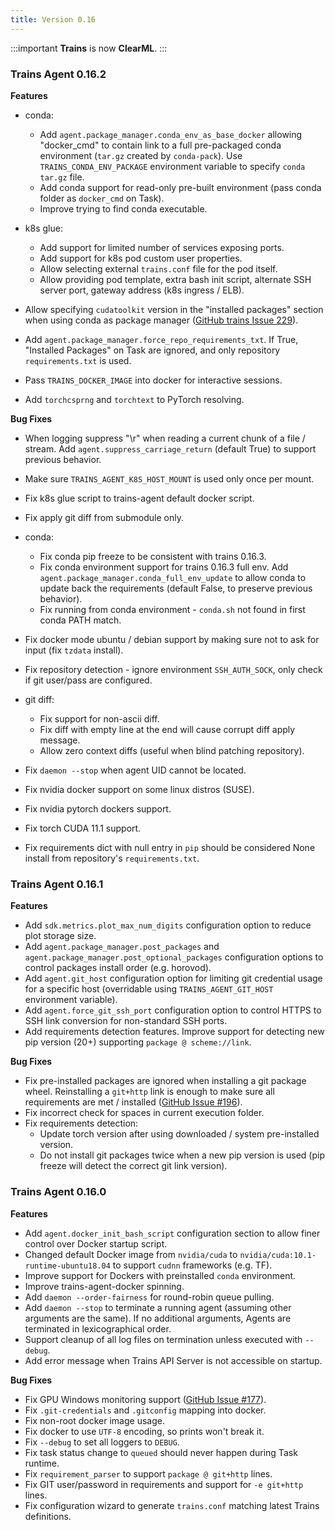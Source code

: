 ```yaml
---
title: Version 0.16
---
```

:::important
**Trains** is now **ClearML**.
:::


### Trains Agent 0.16.2

**Features**

- conda:

    - Add `agent.package_manager.conda_env_as_base_docker` allowing "docker_cmd" to contain link to a full pre-packaged conda environment (`tar.gz` created by `conda-pack`). Use `TRAINS_CONDA_ENV_PACKAGE` environment variable to specify `conda tar.gz` file.
    - Add conda support for read-only pre-built environment (pass conda folder as `docker_cmd` on Task).
    - Improve trying to find conda executable.

- k8s glue:

    - Add support for limited number of services exposing ports.
    - Add support for k8s pod custom user properties.
    - Allow selecting external `trains.conf` file for the pod itself.
    - Allow providing pod template, extra bash init script, alternate SSH server port, gateway address (k8s ingress / ELB).

- Allow specifying `cudatoolkit` version in the "installed packages" section when using conda as package manager (<a href="https://github.com/allegroai/trains/issues/229" target="_blank">GitHub trains Issue 229</a>).
- Add `agent.package_manager.force_repo_requirements_txt`. If True, "Installed Packages" on Task are ignored, and only repository `requirements.txt` is used.
- Pass `TRAINS_DOCKER_IMAGE` into docker for interactive sessions.
- Add `torchcsprng` and `torchtext` to PyTorch resolving.

**Bug Fixes**

- When logging suppress "\r" when reading a current chunk of a file / stream. Add `agent.suppress_carriage_return` (default True) to support previous behavior.
- Make sure `TRAINS_AGENT_K8S_HOST_MOUNT` is used only once per mount.
- Fix k8s glue script to trains-agent default docker script.
- Fix apply git diff from submodule only.
- conda:
    - Fix conda pip freeze to be consistent with trains 0.16.3.
    - Fix conda environment support for trains 0.16.3 full env. Add `agent.package_manager.conda_full_env_update` to allow conda to update back the requirements (default False, to preserve previous behavior).
    - Fix running from conda environment - `conda.sh` not found in first conda PATH match.
  
- Fix docker mode ubuntu / debian support by making sure not to ask for input (fix `tzdata` install).
- Fix repository detection - ignore environment `SSH_AUTH_SOCK`, only check if git user/pass are configured.
- git diff:
  - Fix support for non-ascii diff.
  - Fix diff with empty line at the end will cause corrupt diff apply message.
  - Allow zero context diffs (useful when blind patching repository).
- Fix `daemon --stop` when agent UID cannot be located.
- Fix nvidia docker support on some linux distros (SUSE).
- Fix nvidia pytorch dockers support.
- Fix torch CUDA 11.1 support.
- Fix requirements dict with null entry in `pip` should be considered None install from repository's `requirements.txt`.

### Trains Agent 0.16.1

**Features**

* Add `sdk.metrics.plot_max_num_digits` configuration option to reduce plot storage size.
* Add `agent.package_manager.post_packages` and `agent.package_manager.post_optional_packages` configuration options to control packages install order (e.g. horovod).
* Add `agent.git_host` configuration option for limiting git credential usage for a specific host (overridable using `TRAINS_AGENT_GIT_HOST` environment variable).
* Add `agent.force_git_ssh_port` configuration option to control HTTPS to SSH link conversion for non-standard SSH ports.
* Add requirements detection features. Improve support for detecting new pip version (20+) supporting `package @ scheme://link`.

**Bug Fixes**

* Fix pre-installed packages are ignored when installing a git package wheel. Reinstalling a `git+http` link is enough 
  to make sure all requirements are met / installed  ([GitHub Issue #196](https://github.com/allegroai/trains/issues/196)).
* Fix incorrect check for spaces in current execution folder.
* Fix requirements detection:
    * Update torch version after using downloaded / system pre-installed version.
    * Do not install git packages twice when a new pip version is used (pip freeze will detect the correct git link version).

### Trains Agent 0.16.0

**Features**
* Add `agent.docker_init_bash_script` configuration section to allow finer control over Docker startup script.
* Changed default Docker image from `nvidia/cuda` to `nvidia/cuda:10.1-runtime-ubuntu18.04` to support `cudnn` frameworks (e.g. TF).
* Improve support for Dockers with preinstalled `conda` environment.
* Improve trains-agent-docker spinning.
* Add `daemon --order-fairness` for round-robin queue pulling.
* Add `daemon --stop` to terminate a running agent (assuming other arguments are the same). If no additional arguments, Agents are terminated in lexicographical order.
* Support cleanup of all log files on termination unless executed with `--debug`.
* Add error message when Trains API Server is not accessible on startup.

**Bug Fixes**

* Fix GPU Windows monitoring support ([GitHub Issue #177](https://github.com/allegroai/trains/issues/177)).
* Fix `.git-credentials` and `.gitconfig` mapping into docker.
* Fix non-root docker image usage.
* Fix docker to use `UTF-8` encoding, so prints won't break it.
* Fix `--debug` to set all loggers to `DEBUG`.
* Fix task status change to `queued` should never happen during Task runtime.
* Fix `requirement_parser` to support `package @ git+http` lines.
* Fix GIT user/password in requirements and support for `-e git+http` lines.
* Fix configuration wizard to generate `trains.conf` matching latest Trains definitions.